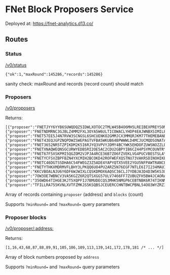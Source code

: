 # FNet Block Proposers Service

Deployed at: https://fnet-analytics.d13.co/

## Routes

### Status

[/v0/status](https://fnet-analytics.d13.co/v0/status)

```
{"ok":1,"maxRound":145286,"records":145286}
```

sanity check: maxRound and records (record count) should match

### Proposers

[/v0/proposers](https://fnet-analytics.d13.co/v0/proposers)

Returns:

```
[{"proposer":"FNETJYY6YYB6SUWQDQZ5IDWLXOTOC2TMLW45B4O6MH5LREIBEXPREYSONY","blocks":16832},{"proposer":"FNETNDMRNC3GJBLZ4MM2FXL3OYA5W6ULTICOWACLYHDP4EAJWNBXSIMILE","blocks":16624},{"proposer":"FNET57EE5J4N7RVW3SCNGSL6SHCUENKO2GMMJCX3MMQRJKM77THEMEBANE","blocks":16612},{"proposer":"FNET43EQJGPZNQPDWZSWEPAGTVFBA5WKUB64BPWWWLD4MCJUCMQDSONATA","blocks":16583},{"proposer":"FNET3652NR5TZPIKDM2K5I6RJYQ3VPVYJDMY4BCYWK5EHDOFZUWSNOZZLE","blocks":16575},{"proposer":"FNETXNAQWEQNSGCURWYEDBSRI2OE5AC2CDU2GBPYIB6CZ44PSYMCOUNTRY","blocks":16535},{"proposer":"FNET67F5XSKPMI5QGZOM2VJPJA4RCE36B7ZO6FZVEKLVG4PUCVBESTSLAY","blocks":16525},{"proposer":"FNETYCFSVZBPFBZN4YXCMIH2BCOKD42ROFWEFXQSTNU73VAKRSDINOHIKE","blocks":16513},{"proposer":"FNETC46DGTSSDHA6C54FWEGZ3Z5ADE4YAPYQTX5VEE2YGU5NFPAWTRANCE","blocks":4175},{"proposer":"FNETYTHKXMDRMVFLBHY3LPKQQ6UO4PU2ARZ5N76EGF7NTLE6I7I234MAUI","blocks":4075},{"proposer":"KKCVBOALNJU6Y6DF6WJWIXLCQSKDMOX6AQSC36CLJ7YDBJA3D4D3W5KS3U","blocks":3364},{"proposer":"7OW3OE7WBNCV3VA5KGZZ6R2QTSXGG57ULV7466FF7ZUBUZFH5BW4JCAORA","blocks":678},{"proposer":"356WD64TIHGE3KJT5XQPFIJ7BMUDECQS3MHK5NMGP6CEBTNBK6R74TIKNM","blocks":124},{"proposer":"TFILLRA755KVNLXVTFZMKJS5KSQBSJCEUERCCHNTBWCPBNL54OO3WYZRZI","blocks":74}]
```

Array of records containing `proposer` (address) and `blocks` (count)

Supports `?minRound=` and `?maxRound=` query parameters

### Proposer blocks

[/v0/proposer/:address:](https://fnet-analytics.d13.co/v0/proposer/FNETJYY6YYB6SUWQDQZ5IDWLXOTOC2TMLW45B4O6MH5LREIBEXPREYSONY)

Returns:

```
[1,16,43,68,87,88,89,91,105,106,109,113,139,141,172,178,181 /* ... */]
```

Array of block numbers proposed by  `address`

Supports `?minRound=` and `?maxRound=` query parameters
